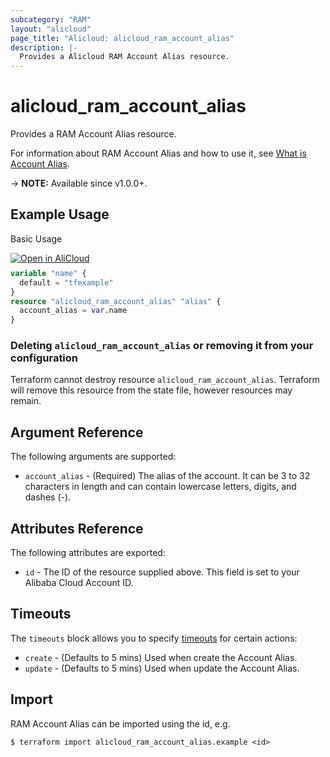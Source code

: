 ```yaml
---
subcategory: "RAM"
layout: "alicloud"
page_title: "Alicloud: alicloud_ram_account_alias"
description: |-
  Provides a Alicloud RAM Account Alias resource.
---
```


# alicloud_ram_account_alias

Provides a RAM Account Alias resource.



For information about RAM Account Alias and how to use it, see [What is Account Alias](https://next.api.alibabacloud.com/document/Ram/2015-05-01/SetAccountAlias).

-> **NOTE:** Available since v1.0.0+.

## Example Usage

Basic Usage

<div style="display: block;margin-bottom: 40px;"><div class="oics-button" style="float: right;position: absolute;margin-bottom: 10px;">
  <a href="https://api.aliyun.com/terraform?resource=alicloud_ram_account_alias&exampleId=199509ee-dddc-e02e-194a-e933c48fe92a0ec7aefd&activeTab=example&spm=docs.r.ram_account_alias.0.199509eedd&intl_lang=EN_US" target="_blank">
    <img alt="Open in AliCloud" src="https://img.alicdn.com/imgextra/i1/O1CN01hjjqXv1uYUlY56FyX_!!6000000006049-55-tps-254-36.svg" style="max-height: 44px; max-width: 100%;">
  </a>
</div></div>

```terraform
variable "name" {
  default = "tfexample"
}
resource "alicloud_ram_account_alias" "alias" {
  account_alias = var.name
}
```

### Deleting `alicloud_ram_account_alias` or removing it from your configuration

Terraform cannot destroy resource `alicloud_ram_account_alias`. Terraform will remove this resource from the state file, however resources may remain.

## Argument Reference

The following arguments are supported:
* `account_alias` - (Required) The alias of the account.
It can be 3 to 32 characters in length and can contain lowercase letters, digits, and dashes (-).

## Attributes Reference

The following attributes are exported:
* `id` - The ID of the resource supplied above. This field is set to your Alibaba Cloud Account ID.

## Timeouts

The `timeouts` block allows you to specify [timeouts](https://www.terraform.io/docs/configuration-0-11/resources.html#timeouts) for certain actions:
* `create` - (Defaults to 5 mins) Used when create the Account Alias.
* `update` - (Defaults to 5 mins) Used when update the Account Alias.

## Import

RAM Account Alias can be imported using the id, e.g.

```shell
$ terraform import alicloud_ram_account_alias.example <id>
```